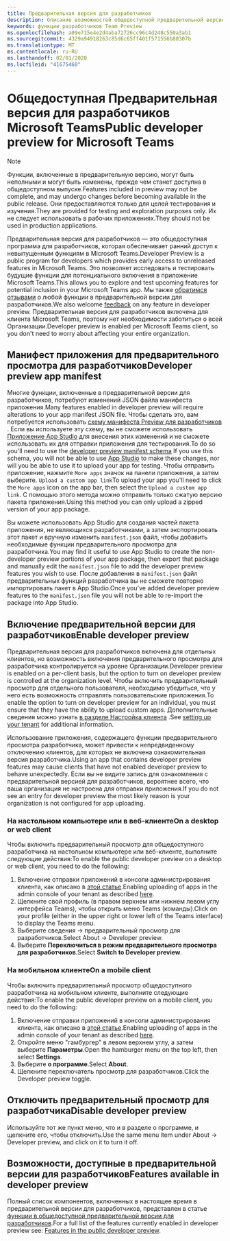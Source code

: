 ```yaml
---
title: Предварительная версия для разработчиков
description: Описание возможностей общедоступной предварительной версии Microsoft Teams для разработчиков
keywords: функции разработчиков Team Preview
ms.openlocfilehash: a09e715e4e2d4aba72726cc96c4d248c550a3ab1
ms.sourcegitcommit: 4329a94918263c85d6c65ff401f571556b80307b
ms.translationtype: MT
ms.contentlocale: ru-RU
ms.lasthandoff: 02/01/2020
ms.locfileid: "41675460"
---
```

# <a name="public-developer-preview-for-microsoft-teams"></a><span data-ttu-id="6e701-104">Общедоступная Предварительная версия для разработчиков Microsoft Teams</span><span class="sxs-lookup"><span data-stu-id="6e701-104">Public developer preview for Microsoft Teams</span></span>

>[!NOTE]
><span data-ttu-id="6e701-105">Функции, включенные в предварительную версию, могут быть неполными и могут быть изменены, прежде чем станет доступна в общедоступном выпуске.</span><span class="sxs-lookup"><span data-stu-id="6e701-105">Features included in preview may not be complete, and may undergo changes before becoming available in the public release.</span></span> <span data-ttu-id="6e701-106">Они предоставляются только для целей тестирования и изучения.</span><span class="sxs-lookup"><span data-stu-id="6e701-106">They are provided for testing and exploration purposes only.</span></span> <span data-ttu-id="6e701-107">Их не следует использовать в рабочих приложениях.</span><span class="sxs-lookup"><span data-stu-id="6e701-107">They should not be used in production applications.</span></span>

<span data-ttu-id="6e701-108">Предварительная версия для разработчиков — это общедоступная программа для разработчиков, которая обеспечивает ранний доступ к невыпущенным функциям в Microsoft Teams.</span><span class="sxs-lookup"><span data-stu-id="6e701-108">Developer Preview is a public program for developers which provides early access to unreleased features in Microsoft Teams.</span></span> <span data-ttu-id="6e701-109">Это позволяет исследовать и тестировать будущие функции для потенциального включения в приложение Microsoft Teams.</span><span class="sxs-lookup"><span data-stu-id="6e701-109">This allows you to explore and test upcoming features for potential inclusion in your Microsoft Teams app.</span></span> <span data-ttu-id="6e701-110">Мы также [обратимся отзывами](~/feedback.md) о любой функции в предварительной версии для разработчиков.</span><span class="sxs-lookup"><span data-stu-id="6e701-110">We also welcome [feedback](~/feedback.md) on any feature in developer preview.</span></span> <span data-ttu-id="6e701-111">Предварительная версия для разработчиков включена для клиента Microsoft Teams, поэтому нет необходимости заботиться о всей Организации.</span><span class="sxs-lookup"><span data-stu-id="6e701-111">Developer preview is enabled per Microsoft Teams client, so you don't need to worry about affecting your entire organization.</span></span>

## <a name="developer-preview-app-manifest"></a><span data-ttu-id="6e701-112">Манифест приложения для предварительного просмотра для разработчиков</span><span class="sxs-lookup"><span data-stu-id="6e701-112">Developer preview app manifest</span></span>

<span data-ttu-id="6e701-113">Многие функции, включенные в предварительной версии для разработчиков, потребуют изменений JSON файла манифеста приложения.</span><span class="sxs-lookup"><span data-stu-id="6e701-113">Many features enabled in developer preview will require alterations to your app manifest JSON file.</span></span> <span data-ttu-id="6e701-114">Чтобы сделать это, вам потребуется использовать [схему манифеста Preview для разработчиков](~/resources/schema/manifest-schema-dev-preview.md) . Если вы используете эту схему, вы не сможете использовать [Приложение App Studio](~/concepts/build-and-test/app-studio-overview.md) для внесения этих изменений и не сможете использовать их для отправки приложения для тестирования.</span><span class="sxs-lookup"><span data-stu-id="6e701-114">To do so you'll need to use the [developer preview manifest schema](~/resources/schema/manifest-schema-dev-preview.md) If you use this schema, you will not be able to use [App Studio](~/concepts/build-and-test/app-studio-overview.md) to make these changes, nor will you be able to use it to upload your app for testing.</span></span> <span data-ttu-id="6e701-115">Чтобы отправить приложение, нажмите `More apps` значок на панели приложения, а затем выберите. `Upload a custom app link`</span><span class="sxs-lookup"><span data-stu-id="6e701-115">To upload your app you'll need to click the `More apps` icon on the app bar, then select the `Upload a custom app link`.</span></span> <span data-ttu-id="6e701-116">С помощью этого метода можно отправить только сжатую версию пакета приложения.</span><span class="sxs-lookup"><span data-stu-id="6e701-116">Using this method you can only upload a zipped version of your app package.</span></span>

<span data-ttu-id="6e701-117">Вы можете использовать App Studio для создания частей пакета приложения, не являющихся разработчиками, а затем экспортировать этот пакет и вручную изменить `manifest.json` файл, чтобы добавить необходимые функции предварительного просмотра для разработчика.</span><span class="sxs-lookup"><span data-stu-id="6e701-117">You may find it useful to use App Studio to create the non-developer preview portions of your app package, then export that package and manually edit the `manifest.json` file to add the developer preview features you wish to use.</span></span> <span data-ttu-id="6e701-118">После добавления в `manifest.json` файл предварительных функций разработчика вы не сможете повторно импортировать пакет в App Studio.</span><span class="sxs-lookup"><span data-stu-id="6e701-118">Once you've added developer preview features to the `manifest.json` file you will not be able to re-import the package into App Studio.</span></span>

## <a name="enable-developer-preview"></a><span data-ttu-id="6e701-119">Включение предварительной версии для разработчиков</span><span class="sxs-lookup"><span data-stu-id="6e701-119">Enable developer preview</span></span>

<span data-ttu-id="6e701-120">Предварительная версия для разработчиков включена для отдельных клиентов, но возможность включения предварительного просмотра для разработчика контролируется на уровне Организации.</span><span class="sxs-lookup"><span data-stu-id="6e701-120">Developer preview is enabled on a per-client basis, but the option to turn on developer preview is controlled at the organization level.</span></span> <span data-ttu-id="6e701-121">Чтобы включить предварительный просмотр для отдельного пользователя, необходимо убедиться, что у него есть возможность отправлять пользовательские приложения.</span><span class="sxs-lookup"><span data-stu-id="6e701-121">To enable the option to turn on developer preview for an individual, you must ensure that they have the ability to upload custom apps.</span></span> <span data-ttu-id="6e701-122">Дополнительные сведения можно узнать [в разделе Настройка клиента](~/concepts/build-and-test/prepare-your-o365-tenant.md) .</span><span class="sxs-lookup"><span data-stu-id="6e701-122">See [setting up your tenant](~/concepts/build-and-test/prepare-your-o365-tenant.md) for additional information.</span></span>

<span data-ttu-id="6e701-123">Использование приложения, содержащего функции предварительного просмотра разработчика, может привести к непредвиденному отключению клиентов, для которых не включена ознакомительная версия разработчика.</span><span class="sxs-lookup"><span data-stu-id="6e701-123">Using an app that contains developer preview features may cause clients that have not enabled developer preview to behave unexpectedly.</span></span> <span data-ttu-id="6e701-124">Если вы не видите запись для ознакомления с предварительной версией для разработчиков, вероятнее всего, что ваша организация не настроена для отправки приложения.</span><span class="sxs-lookup"><span data-stu-id="6e701-124">If you do not see an entry for developer preview the most likely reason is your organization is not configured for app uploading.</span></span>

### <a name="on-a-desktop-or-web-client"></a><span data-ttu-id="6e701-125">На настольном компьютере или в веб-клиенте</span><span class="sxs-lookup"><span data-stu-id="6e701-125">On a desktop or web client</span></span>

<span data-ttu-id="6e701-126">Чтобы включить предварительный просмотр для общедоступного разработчика на настольном компьютере или веб-клиенте, выполните следующие действия:</span><span class="sxs-lookup"><span data-stu-id="6e701-126">To enable the public developer preview on a desktop or web client, you need to do the following:</span></span>

1. <span data-ttu-id="6e701-127">Включение отправки приложений в консоли администрирования клиента, как описано в [этой статье](~/concepts/build-and-test/prepare-your-o365-tenant.md).</span><span class="sxs-lookup"><span data-stu-id="6e701-127">Enabling uploading of apps in the admin console of your tenant as described [here](~/concepts/build-and-test/prepare-your-o365-tenant.md).</span></span>
1. <span data-ttu-id="6e701-128">Щелкните свой профиль (в правом верхнем или нижнем левом углу интерфейса Teams), чтобы открыть меню Teams (команды).</span><span class="sxs-lookup"><span data-stu-id="6e701-128">Click on your profile (either in the upper right or lower left of the Teams interface) to display the Teams menu.</span></span>
1. <span data-ttu-id="6e701-129">Выберите сведения → предварительный просмотр для разработчиков.</span><span class="sxs-lookup"><span data-stu-id="6e701-129">Select About → Developer preview.</span></span>
1. <span data-ttu-id="6e701-130">Выберите **Переключиться в режим предварительного просмотра для разработчиков**.</span><span class="sxs-lookup"><span data-stu-id="6e701-130">Select **Switch to Developer preview**.</span></span>

### <a name="on-a-mobile-client"></a><span data-ttu-id="6e701-131">На мобильном клиенте</span><span class="sxs-lookup"><span data-stu-id="6e701-131">On a mobile client</span></span>

<span data-ttu-id="6e701-132">Чтобы включить предварительный просмотр общедоступного разработчика на мобильном клиенте, выполните следующие действия:</span><span class="sxs-lookup"><span data-stu-id="6e701-132">To enable the public developer preview on a mobile client, you need to do the following:</span></span>

1. <span data-ttu-id="6e701-133">Включение отправки приложений в консоли администрирования клиента, как описано в [этой статье](~/concepts/build-and-test/prepare-your-o365-tenant.md).</span><span class="sxs-lookup"><span data-stu-id="6e701-133">Enabling uploading of apps in the admin console of your tenant as described [here](~/concepts/build-and-test/prepare-your-o365-tenant.md).</span></span>
1. <span data-ttu-id="6e701-134">Откройте меню "гамбургер" в левом верхнем углу, а затем выберите **Параметры**.</span><span class="sxs-lookup"><span data-stu-id="6e701-134">Open the hamburger menu on the top left, then select **Settings**.</span></span>
1. <span data-ttu-id="6e701-135">Выберите **о программе**.</span><span class="sxs-lookup"><span data-stu-id="6e701-135">Select **About**.</span></span>
1. <span data-ttu-id="6e701-136">Щелкните переключатель просмотр для разработчиков.</span><span class="sxs-lookup"><span data-stu-id="6e701-136">Click the Developer preview toggle.</span></span>

## <a name="disable-developer-preview"></a><span data-ttu-id="6e701-137">Отключить предварительный просмотр для разработчика</span><span class="sxs-lookup"><span data-stu-id="6e701-137">Disable developer preview</span></span>

<span data-ttu-id="6e701-138">Используйте тот же пункт меню, что и в разделе о программе, и щелкните его, чтобы отключить.</span><span class="sxs-lookup"><span data-stu-id="6e701-138">Use the same menu item under About → Developer preview, and click on it to turn it off.</span></span>

## <a name="features-available-in-developer-preview"></a><span data-ttu-id="6e701-139">Возможности, доступные в предварительной версии для разработчиков</span><span class="sxs-lookup"><span data-stu-id="6e701-139">Features available in developer preview</span></span>

<span data-ttu-id="6e701-140">Полный список компонентов, включенных в настоящее время в предварительной версии для разработчиков, представлен в статье [функции в общедоступной предварительной версии для разработчиков](../../resources/dev-preview/developer-preview-features.md).</span><span class="sxs-lookup"><span data-stu-id="6e701-140">For a full list of the features currently enabled in developer preview see: [Features in the public developer preview](../../resources/dev-preview/developer-preview-features.md).</span></span>
